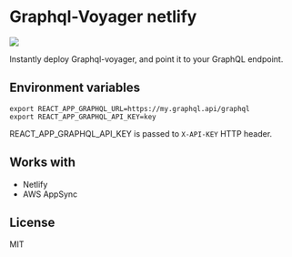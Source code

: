 # Graphql-Voyager netlify

[![](https://www.netlify.com/img/deploy/button.svg)](https://app.netlify.com/start/deploy?repository=https://github.com/mkrn/graphql-voyager-netlify)

Instantly deploy Graphql-voyager, and point it to your GraphQL endpoint.

## Environment variables 
```
export REACT_APP_GRAPHQL_URL=https://my.graphql.api/graphql
export REACT_APP_GRAPHQL_API_KEY=key
```

REACT_APP_GRAPHQL_API_KEY is passed to `X-API-KEY` HTTP header.

## Works with 

- Netlify
- AWS AppSync

## License 
MIT 